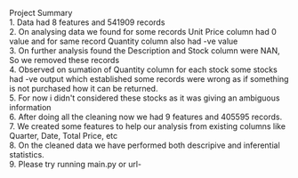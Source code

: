 Project Summary<br>
    1. Data had 8 features and 541909 records<br>
    2. On analysing data we found for some records Unit Price column had 0 value and for same record Quantity column also had -ve value<br>
    3. On further analysis found the Description and Stock column were NAN, So we removed these records<br>
    4. Observed on sumation of Quantity column for each stock some stocks had -ve output which established some records were wrong as if something is not purchased how it can be returned. <br>
    5. For now i didn't considered these stocks as it was giving an ambiguous information<br>
    6. After doing all the cleaning now we had 9 features and 405595 records.<br>
    7. We created some features to help our analysis from existing columns like Quarter, Date, Total Price, etc<br>
    8. On the cleaned data we have performed both descripive and inferential statistics.<br>
    9. Please try running main.py or url- <br>
    

